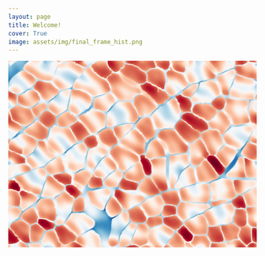 ```yaml
---
layout: page
title: Welcome!
cover: True
image: assets/img/final_frame_hist.png
---
```


![Full-width image](assets/img/final_frame_hist.png)


